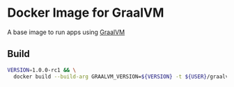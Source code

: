 # Docker Image for GraalVM
A base image to run apps using [GraalVM](https://www.graalvm.org)

## Build
```bash
VERSION=1.0.0-rc1 && \
  docker build --build-arg GRAALVM_VERSION=${VERSION} -t ${USER}/graalvm:${VERSION} .
```
